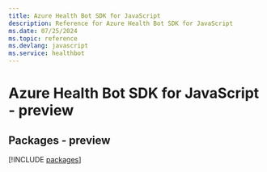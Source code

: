 ```yaml
---
title: Azure Health Bot SDK for JavaScript
description: Reference for Azure Health Bot SDK for JavaScript
ms.date: 07/25/2024
ms.topic: reference
ms.devlang: javascript
ms.service: healthbot
---
```

# Azure Health Bot SDK for JavaScript - preview
## Packages - preview
[!INCLUDE [packages](health-bot-index.md)]